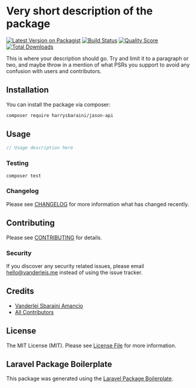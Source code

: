 # Very short description of the package

[![Latest Version on Packagist](https://img.shields.io/packagist/v/harrysbaraini/jason-api.svg?style=flat-square)](https://packagist.org/packages/harrysbaraini/jason-api)
[![Build Status](https://img.shields.io/travis/harrysbaraini/jason-api/master.svg?style=flat-square)](https://travis-ci.org/harrysbaraini/jason-api)
[![Quality Score](https://img.shields.io/scrutinizer/g/harrysbaraini/jason-api.svg?style=flat-square)](https://scrutinizer-ci.com/g/harrysbaraini/jason-api)
[![Total Downloads](https://img.shields.io/packagist/dt/harrysbaraini/jason-api.svg?style=flat-square)](https://packagist.org/packages/harrysbaraini/jason-api)

This is where your description should go. Try and limit it to a paragraph or two, and maybe throw in a mention of what PSRs you support to avoid any confusion with users and contributors.

## Installation

You can install the package via composer:

```bash
composer require harrysbaraini/jason-api
```

## Usage

``` php
// Usage description here
```

### Testing

``` bash
composer test
```

### Changelog

Please see [CHANGELOG](CHANGELOG.md) for more information what has changed recently.

## Contributing

Please see [CONTRIBUTING](CONTRIBUTING.md) for details.

### Security

If you discover any security related issues, please email hello@vanderleis.me instead of using the issue tracker.

## Credits

- [Vanderlei Sbaraini Amancio](https://github.com/harrysbaraini)
- [All Contributors](../../contributors)

## License

The MIT License (MIT). Please see [License File](LICENSE.md) for more information.

## Laravel Package Boilerplate

This package was generated using the [Laravel Package Boilerplate](https://laravelpackageboilerplate.com).